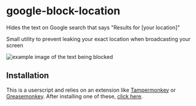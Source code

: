 # google-block-location
Hides the text on Google search that says "Results for [your location]"

Small utility to prevent leaking your exact location when broadcasting your screen

![example image of the text being blocked](https://i.imgur.com/ThzAk2Z.png)

## Installation

This is a userscript and relies on an extension like [Tampermonkey](https://chrome.google.com/webstore/detail/tampermonkey/dhdgffkkebhmkfjojejmpbldmpobfkfo) or [Greasemonkey](https://addons.mozilla.org/en-US/firefox/addon/greasemonkey/).
After installing one of these, [click here](https://b-illy.github.io/google-block-location/main.user.js).
